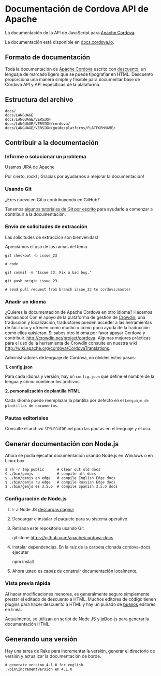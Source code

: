 # Documentación de Cordova API de Apache

La documentación de la API de JavaScript para [Apache Cordova](http://cordova.io/).

La documentación está disponible en [docs.cordova.io](http://docs.cordova.io/).

## Formato de documentación

Toda la documentación de [Apache Cordova](http://cordova.io/) escrito con [descuento](http://daringfireball.net/projects/markdown/syntax), un lenguaje de marcado ligero que se puede tipografiar en HTML. Descuento proporciona una manera simple y flexible para documentar base de Cordova API y API específicas de la plataforma.

## Estructura del archivo

    docs/
    docs/LANGUAGE
    docs/LANGUAGE/VERSION
    docs/LANGUAGE/VERSION/cordova/
    docs/LANGUAGE/VERSION/guide/platforms/PLATFORMNAME/


## Contribuir a la documentación

### Informe o solucionar un problema

Usamos [JIRA de Apache](https://issues.apache.org/jira/browse/CB)

Por cierto, rock! ¡ Gracias por ayudarnos a mejorar la documentación!

### Usando Git

¿Eres nuevo en Git o contribuyendo en GitHub?

Tenemos [algunos tutoriales de Git por escrito](http://wiki.apache.org/cordova/ContributorWorkflow) para ayudarle a comenzar a contribuir a la documentación.

### Envío de solicitudes de extracción

Las solicitudes de extracción son bienvenidas!

Apreciamos el uso de las ramas del tema.

    git checkout -b issue_23

    # code

    git commit -m "Issue 23: Fix a bad bug."

    git push origin issue_23

    # send pull request from branch issue_23 to cordova:master


### Añadir un idioma

¿Quieres la documentación de Apache Cordova en otro idioma? Hacemos demasiado! Con el apoyo de la plataforma de gestión de [Crowdin](http://crowdin.net/project/cordova), una traducción y localización, traductores pueden acceder a las herramientas de fácil uso y ofrecen como mucho o como poco ayuda de la traducción como ellos quisieran. Si sabes otro idioma por favor apoyar Cordova y contribuir. http://crowdin.net/project/cordova. Algunas mejores prácticas para el uso de la herramienta de Crowdin consulte en nuestra wiki http://wiki.apache.org/cordova/CordovaTranslations.

Administradores de lenguaje de Cordova, no olvides estos pasos:

**1. config.json**

Para cada idioma y versión, hay un `config.json` que define el nombre de la lengua y cómo combinar los archivos.

**2. personalización de plantilla HTML**

Cada idioma puede reemplazar la plantilla por defecto en el `Lenguaje de plantillas de documentos`.

### Pautas editoriales

Consulte el archivo `STYLEGUIDE.md` para las pautas en el lenguaje y el uso.

## Generar documentación con Node.js

Ahora se podía ejecutar documentación usando Node.js en Windows o en Linux box.

    $ rm -r tmp public      # Clear out old docs
    $ ./bin/genjs           # compile all docs
    $ ./bin/genjs en edge   # compile English Edge docs
    $ ./bin/genjs ru edge   # compile Russian Edge docs
    $ ./bin/genjs es 3.5.0  # compile Spanish 3.5.0 docs


### Configuración de Node.js

  1. Ir a Node.JS [descargas página](http://nodejs.org/download/)
  2. Descargar e instalar el paquete para su sistema operativo.
  3. Retirada este repositorio usando Git

        git clone https://github.com/apache/cordova-docs


  4. Instalar dependencias. En la raíz de la carpeta clonada cordova-docs ejecutar

        npm install


  5. Ahora usted es capaz de construir documentación localmente.

### Vista previa rápida

Al hacer modificaciones menores, es generalmente seguro simplemente prestar el editado de descuento a HTML. Muchos editores de código tienen plugins para hacer descuento a HTML y hay un puñado de [buenos](http://dillinger.io/) editores en línea.

Actualmente, se utilizan un script de Node.JS y [joDoc-js](https://github.com/kant2002/jodoc-js) para generar la documentación HTML.

## Generando una versión

Hay una tarea de Rake para incrementar la versión, generar el directorio de versión y actualizar la documentación de borde.

    # generate version 4.1.0 for english.
    .\bin\incrementversion en 4.1.0
